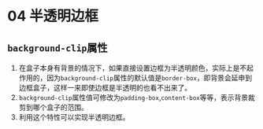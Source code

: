 # 04 半透明边框

## `background-clip`属性
1. 在盒子本身有背景的情况下，如果直接设置边框为半透明颜色，实际上是不起作用的，因为`background-clip`属性的默认值是`border-box`，即背景会延申到边框盒子，这样一来即使边框是半透明的也看不出来了。
2. `background-clip`属性值可修改为`padding-box`,`content-box`等等，表示背景裁剪到哪个盒子的范围。
3. 利用这个特性可以实现半透明边框。
